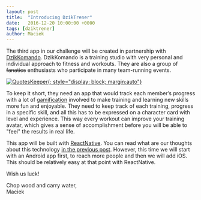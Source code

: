 ```yaml
---
layout: post
title:  "Introducing DzikTrener"
date:   2016-12-20 10:00:00 +0000
tags: [dziktrener]
author: Maciek
---
```


The third app in our challenge will be created in partnership with [DzikKomando](http://dzikkomando.pl/).
DzikKomando is a training studio with very personal and individual approach to fitness and workouts.
They are also a group of ~~fanatics~~ enthusiasts who participate in many team-running events.

<a href="http://dzikkomando.pl/">![QuotesKeeper]({{site.url}}/img/logo_dzik_czarne.png){: style="display: block; margin:auto"}</a>

To keep it short, they need an app that would track each member’s progress with a lot of
[gamification](https://en.wikipedia.org/wiki/Gamification) involved to make training and learning new skills more fun and enjoyable.
They need to keep track of each training, progress in a specific skill,
and all this has to be expressed on a character card with level and experience.
This way every workout can improve your training avatar, which gives a sense of accomplishment
before you will be able to "feel" the results in real life.

This app will be built with [ReactNative](https://facebook.github.io/react-native/).
You can read what are our thoughts about this technology [in the previous post](http://www.onemonthproject.com/2016/12/16/quoteskeeper-react-native.html).
However, this time we will start with an Android app first, to reach more people and then
we will add iOS. This should be relatively easy at that point with ReactNative.

Wish us luck!

Chop wood and carry water,<br/>
Maciek